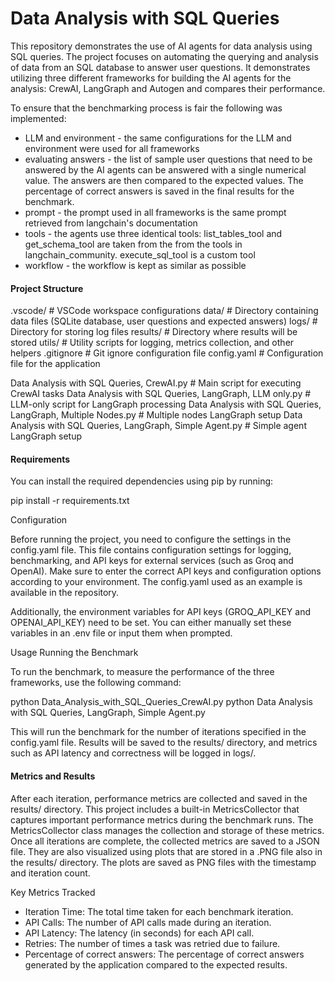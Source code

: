 # Data Analysis with SQL Queries

This repository demonstrates the use of AI agents for data analysis using SQL queries. The project focuses on automating the querying and analysis of data from an SQL database to answer user questions. It demonstrates utilizing three different frameworks for building the AI agents for the analysis: CrewAI, LangGraph and Autogen and compares their performance. 

To ensure that the benchmarking process is fair the following was implemented:
- LLM and environment - the same configurations for the LLM and environment were used for all frameworks
- evaluating answers - the list of sample user questions that need to be answered by the AI agents can be answered with a single numerical value. The answers are then compared to the expected values. The percentage of correct answers is saved in the final results for the benchmark.
- prompt - the prompt used in all frameworks is the same prompt retrieved from langchain's documentation
- tools - the agents use three identical tools: list_tables_tool and get_schema_tool are taken from the from the tools in langchain_community. execute_sql_tool is a custom tool
- workflow - the workflow is kept as similar as possible

#### Project Structure

.vscode/                      # VSCode workspace configurations
data/                         # Directory containing data files (SQLite database, user questions and expected answers)
logs/                         # Directory for storing log files
results/                      # Directory where results will be stored
utils/                        # Utility scripts for logging, metrics collection, and other helpers
.gitignore                    # Git ignore configuration file
config.yaml                  # Configuration file for the application

Data Analysis with SQL Queries, CrewAI.py  # Main script for executing CrewAI tasks
Data Analysis with SQL Queries, LangGraph, LLM only.py  # LLM-only script for LangGraph processing
Data Analysis with SQL Queries, LangGraph, Multiple Nodes.py  # Multiple nodes LangGraph setup
Data Analysis with SQL Queries, LangGraph, Simple Agent.py  # Simple agent LangGraph setup

#### Requirements

You can install the required dependencies using pip by running:

pip install -r requirements.txt

Configuration

Before running the project, you need to configure the settings in the config.yaml file. This file contains configuration settings for logging, benchmarking, and API keys for external services (such as Groq and OpenAI). Make sure to enter the correct API keys and configuration options according to your environment. The config.yaml used as an example is available in the repository.

Additionally, the environment variables for API keys (GROQ_API_KEY and OPENAI_API_KEY) need to be set. You can either manually set these variables in an .env file or input them when prompted.

Usage
Running the Benchmark

To run the benchmark, to measure the performance of the three frameworks, use the following command:

python Data_Analysis_with_SQL_Queries_CrewAI.py
python Data Analysis with SQL Queries, LangGraph, Simple Agent.py

This will run the benchmark for the number of iterations specified in the config.yaml file. Results will be saved to the results/ directory, and metrics such as API latency and correctness will be logged in logs/.

#### Metrics and Results

After each iteration, performance metrics are collected and saved in the results/ directory. This project includes a built-in MetricsCollector that captures important performance metrics during the benchmark runs. The MetricsCollector class manages the collection and storage of these metrics. Once all iterations are complete, the collected metrics are saved to a JSON file. They are also visualized using plots that are stored in a .PNG file also in the results/ directory. The plots are saved as PNG files with the timestamp and iteration count.

Key Metrics Tracked

- Iteration Time: The total time taken for each benchmark iteration.
- API Calls: The number of API calls made during an iteration.
- API Latency: The latency (in seconds) for each API call.
- Retries: The number of times a task was retried due to failure.
- Percentage of correct answers: The percentage of correct answers generated by the application compared to the expected results.